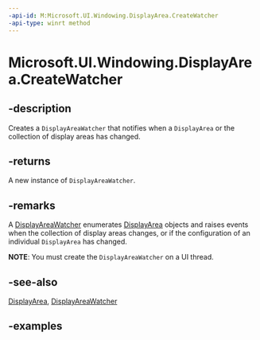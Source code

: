 ```yaml
---
-api-id: M:Microsoft.UI.Windowing.DisplayArea.CreateWatcher
-api-type: winrt method
---
```


# Microsoft.UI.Windowing.DisplayArea.CreateWatcher

<!--
public static Microsoft.UI.Windowing.DisplayAreaWatcher CreateWatcher ();
-->

## -description

Creates a `DisplayAreaWatcher` that notifies when a `DisplayArea` or the collection of display areas has changed.

## -returns

A new instance of `DisplayAreaWatcher`.

## -remarks

A [DisplayAreaWatcher](displayareawatcher.md) enumerates [DisplayArea](displayarea.md) objects and raises events when the collection of display areas changes, or if the configuration of an individual `DisplayArea` has changed.

**NOTE**: You must create the `DisplayAreaWatcher` on a UI thread.

## -see-also

[DisplayArea](displayarea.md), [DisplayAreaWatcher](displayareawatcher.md)

## -examples
